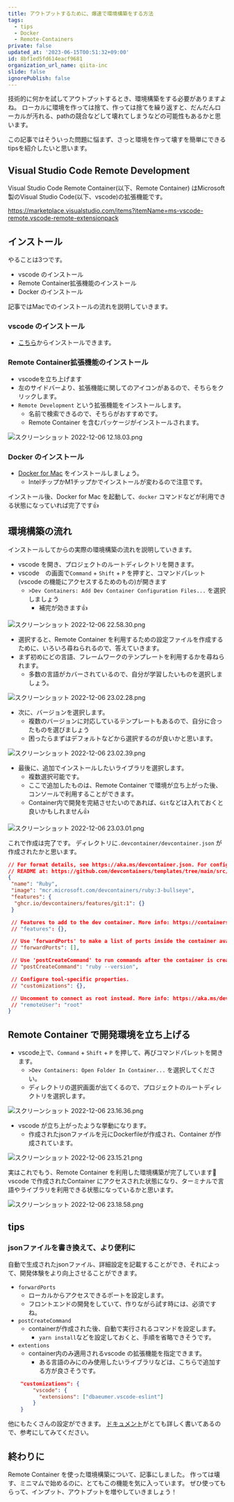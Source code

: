 ```yaml
---
title: アウトプットするために、爆速で環境構築をする方法
tags:
  - tips
  - Docker
  - Remote-Containers
private: false
updated_at: '2023-06-15T00:51:32+09:00'
id: 8bf1ed5fd614eacf9681
organization_url_name: qiita-inc
slide: false
ignorePublish: false
---
```

技術的に何かを試してアウトプットするとき、環境構築をする必要がありますよね。
ローカルに環境を作っては捨て、作っては捨てを繰り返すと、だんだんローカルが汚れる、pathの競合などして壊れてしまうなどの可能性もあるかと思います。

この記事ではそういった問題に悩まず、さっと環境を作って壊すを簡単にできるtipsを紹介したいと思います。

## Visual Studio Code Remote Development

Visual Studio Code Remote Container(以下、Remote Container) はMicrosoft製のVisual Studio Code(以下、vscode)の拡張機能です。

https://marketplace.visualstudio.com/items?itemName=ms-vscode-remote.vscode-remote-extensionpack

## インストール

やることは3つです。

- vscode のインストール
- Remote Container拡張機能のインストール
- Docker のインストール

記事ではMacでのインストールの流れを説明していきます。

### vscode のインストール

- [こちら](https://code.visualstudio.com/download)からインストールできます。

### Remote Container拡張機能のインストール

- vscodeを立ち上げます
- 左のサイドバーより、拡張機能に関してのアイコンがあるので、そちらをクリックします。
- `Remote Development` という拡張機能をインストールします。
  - 名前で検索できるので、そちらがおすすめです。
  - Remote Container を含むパッケージがインストールされます。

![スクリーンショット 2022-12-06 12.18.03.png](https://qiita-image-store.s3.ap-northeast-1.amazonaws.com/0/166596/db34c491-8d4b-e4a3-d287-87ddbe6a4117.png)

### Docker のインストール

- [Docker for Mac](https://docs.docker.com/desktop/install/mac-install/) をインストールしましょう。
  - IntelチップかM1チップかでインストールが変わるので注意です。

インストール後、Docker for Mac を起動して、`docker` コマンドなどが利用できる状態になっていれば完了です:+1:

## 環境構築の流れ

インストールしてからの実際の環境構築の流れを説明していきます。

- vscode を開き、プロジェクトのルートディレクトリを開きます。
- vscode　の画面で`Command` + `Shift` + `P` を押すと、コマンドパレット(vscode の機能にアクセスするためのもの)が開きます
  - `>Dev Containers: Add Dev Container Configuration Files...` を選択しましょう
    - 補完が効きます:+1:

![スクリーンショット 2022-12-06 22.58.30.png](https://qiita-image-store.s3.ap-northeast-1.amazonaws.com/0/166596/e8a6fc61-26e2-f383-9c58-b901b3b5931a.png)

- 選択すると、Remote Container を利用するための設定ファイルを作成するために、いろいろ尋ねられるので、答えていきます。
- まず初めにどの言語、フレームワークのテンプレートを利用するかを尋ねられます。
  - 多数の言語がカバーされているので、自分が学習したいものを選択しましょう。

![スクリーンショット 2022-12-06 23.02.28.png](https://qiita-image-store.s3.ap-northeast-1.amazonaws.com/0/166596/7068be5d-163c-0282-f23a-46492b2d3452.png)

- 次に、バージョンを選択します。
  - 複数のバージョンに対応しているテンプレートもあるので、自分に合ったものを選びましょう
  - 困ったらまずはデフォルトなどから選択するのが良いかと思います。

![スクリーンショット 2022-12-06 23.02.39.png](https://qiita-image-store.s3.ap-northeast-1.amazonaws.com/0/166596/0cd452a1-fbaa-4345-bb07-3f1874f00f8a.png)

- 最後に、追加でインストールしたいライブラリを選択します。
  - 複数選択可能です。
  - ここで追加したものは、Remote Container で環境が立ち上がった後、コンソールで利用することができます。
  - Container内で開発を完結させたいのであれば、`Git`などは入れておくと良いかもしれません:+1:

![スクリーンショット 2022-12-06 23.03.01.png](https://qiita-image-store.s3.ap-northeast-1.amazonaws.com/0/166596/51f13d6f-dad8-5b49-ebb3-7b67e035ffc4.png)

これで作成は完了です。
ディレクトリに`.devcontainer/devcontainer.json` が作成されたかと思います。

```json:.devcontainer/devcontainer.json
// For format details, see https://aka.ms/devcontainer.json. For config options, see the
// README at: https://github.com/devcontainers/templates/tree/main/src/ruby
{
 "name": "Ruby",
 "image": "mcr.microsoft.com/devcontainers/ruby:3-bullseye",
 "features": {
  "ghcr.io/devcontainers/features/git:1": {}
 }

 // Features to add to the dev container. More info: https://containers.dev/features.
 // "features": {},

 // Use 'forwardPorts' to make a list of ports inside the container available locally.
 // "forwardPorts": [],

 // Use 'postCreateCommand' to run commands after the container is created.
 // "postCreateCommand": "ruby --version",

 // Configure tool-specific properties.
 // "customizations": {},

 // Uncomment to connect as root instead. More info: https://aka.ms/dev-containers-non-root.
 // "remoteUser": "root"
}

```

## Remote Container で開発環境を立ち上げる

- vscode上で、`Command` + `Shift` + `P` を押して、再びコマンドパレットを開きます。
  - `>Dev Containers: Open Folder In Container...` を選択してください。
  - ディレクトリの選択画面が出てくるので、プロジェクトのルートディレクトリを選択します。

![スクリーンショット 2022-12-06 23.16.36.png](https://qiita-image-store.s3.ap-northeast-1.amazonaws.com/0/166596/43a934e9-5e22-8658-100a-48e6872c7270.png)

- vscode が立ち上がったような挙動になります。
  - 作成されたjsonファイルを元にDockerfileが作成され、Container が作成されています。

![スクリーンショット 2022-12-06 23.15.21.png](https://qiita-image-store.s3.ap-northeast-1.amazonaws.com/0/166596/2e09c3bc-ee5f-a4ea-2892-0e075cf5fcfc.png)

実はこれでもう、Remote Container を利用した環境構築が完了しています:tada:
vscode で作成されたContainer にアクセスされた状態になり、ターミナルで言語やライブラリを利用できる状態になっているかと思います。

![スクリーンショット 2022-12-06 23.18.58.png](https://qiita-image-store.s3.ap-northeast-1.amazonaws.com/0/166596/f403bf9f-b8f7-e04c-48e3-f1519dd4ea40.png)

## tips

### jsonファイルを書き換えて、より便利に

自動で生成されたjsonファイル、詳細設定を記載することができ、それによって、開発体験をより向上させることができます。

- `forwardPorts`
  - ローカルからアクセスできるポートを設定します。
  - フロントエンドの開発をしていて、作りながら試す時には、必須ですね。
- `postCreateCommand`
  - containerが作成された後、自動で実行されるコマンドを設定します。
    - `yarn install`などを設定しておくと、手順を省略できそうです。
- `extentions`
  - container内のみ適用されるvscode の拡張機能を指定できます。
    - ある言語のみにのみ使用したいライブラリなどは、こちらで追加する方が良さそうです。

```json
    "customizations": {
        "vscode": {
          "extensions": ["dbaeumer.vscode-eslint"]
        }
    }
```

他にもたくさんの設定ができます。
[ドキュメント](https://containers.dev/implementors/json_reference/)がとても詳しく書いてあるので、参考にしてみてください。

## 終わりに

Remote Container を使った環境構築について、記事にしました。
作っては壊す、ミニマムで始めるのに、とてもこの機能を気に入っています。
ぜひ使ってもらって、インプット、アウトプットを増やしていきましょう！
